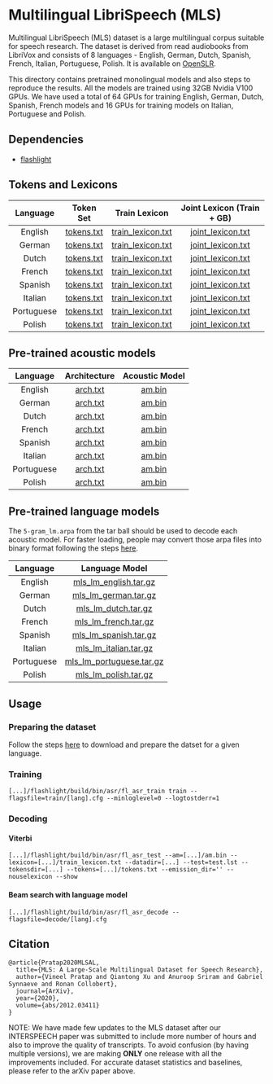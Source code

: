 # Multilingual LibriSpeech (MLS)

Multilingual LibriSpeech (MLS) dataset is a large multilingual corpus suitable for speech research. The dataset is derived from read audiobooks from LibriVox and consists of 8 languages - English, German, Dutch, Spanish, French, Italian, Portuguese, Polish. It is available on [OpenSLR](http://openslr.org/).

This directory contains pretrained monolingual models and also steps to reproduce the results. All the models are trained using 32GB Nvidia V100 GPUs. We have used a total of 64 GPUs for training English, German, Dutch, Spanish, French models and 16 GPUs for training models on Italian, Portuguese and Polish.


## Dependencies

- [flashlight](https://github.com/facebookresearch/flashlight)


## Tokens and Lexicons

|  Language  |                                 Token Set                                 |                                    Train Lexicon                                   |                             Joint Lexicon (Train + GB)                             |
|:----------:|:-------------------------------------------------------------------------:|:----------------------------------------------------------------------------------:|:----------------------------------------------------------------------------------:|
|   English  |   [tokens.txt](https://dl.fbaipublicfiles.com/wav2letter/mls/english/tokens.txt)  |   [train_lexicon.txt](https://dl.fbaipublicfiles.com/wav2letter/mls/english/train_lexicon.txt)  |   [joint_lexicon.txt](https://dl.fbaipublicfiles.com/wav2letter/mls/english/joint_lexicon.txt)  |
|   German   |   [tokens.txt](https://dl.fbaipublicfiles.com/wav2letter/mls/german/tokens.txt)   |   [train_lexicon.txt](https://dl.fbaipublicfiles.com/wav2letter/mls/german/train_lexicon.txt)   |   [joint_lexicon.txt](https://dl.fbaipublicfiles.com/wav2letter/mls/german/joint_lexicon.txt)   |
|    Dutch   |    [tokens.txt](https://dl.fbaipublicfiles.com/wav2letter/mls/dutch/tokens.txt)   |    [train_lexicon.txt](https://dl.fbaipublicfiles.com/wav2letter/mls/dutch/train_lexicon.txt)   |    [joint_lexicon.txt](https://dl.fbaipublicfiles.com/wav2letter/mls/dutch/joint_lexicon.txt)   |
|   French   |   [tokens.txt](https://dl.fbaipublicfiles.com/wav2letter/mls/french/tokens.txt)   |   [train_lexicon.txt](https://dl.fbaipublicfiles.com/wav2letter/mls/french/train_lexicon.txt)   |   [joint_lexicon.txt](https://dl.fbaipublicfiles.com/wav2letter/mls/french/joint_lexicon.txt)   |
|   Spanish  |   [tokens.txt](https://dl.fbaipublicfiles.com/wav2letter/mls/spanish/tokens.txt)  |   [train_lexicon.txt](https://dl.fbaipublicfiles.com/wav2letter/mls/spanish/train_lexicon.txt)  |   [joint_lexicon.txt](https://dl.fbaipublicfiles.com/wav2letter/mls/spanish/joint_lexicon.txt)  |
|   Italian  |   [tokens.txt](https://dl.fbaipublicfiles.com/wav2letter/mls/italian/tokens.txt)  |   [train_lexicon.txt](https://dl.fbaipublicfiles.com/wav2letter/mls/italian/train_lexicon.txt)  |   [joint_lexicon.txt](https://dl.fbaipublicfiles.com/wav2letter/mls/italian/joint_lexicon.txt)  |
| Portuguese | [tokens.txt](https://dl.fbaipublicfiles.com/wav2letter/mls/portuguese/tokens.txt) | [train_lexicon.txt](https://dl.fbaipublicfiles.com/wav2letter/mls/portuguese/train_lexicon.txt) | [joint_lexicon.txt](https://dl.fbaipublicfiles.com/wav2letter/mls/portuguese/joint_lexicon.txt) |
|   Polish   |   [tokens.txt](https://dl.fbaipublicfiles.com/wav2letter/mls/polish/tokens.txt)   |   [train_lexicon.txt](https://dl.fbaipublicfiles.com/wav2letter/mls/polish/train_lexicon.txt)   |   [joint_lexicon.txt](https://dl.fbaipublicfiles.com/wav2letter/mls/polish/joint_lexicon.txt)   |


## Pre-trained acoustic models

|  Language  |                              Architecture                              |                             Acoustic Model                            |
|:----------:|:----------------------------------------------------------------------:|:---------------------------------------------------------------------:|
|   English  |   [arch.txt](https://dl.fbaipublicfiles.com/wav2letter/mls/english/arch.txt)  |   [am.bin](https://dl.fbaipublicfiles.com/wav2letter/mls/english/am.bin)  |
|   German   |   [arch.txt](https://dl.fbaipublicfiles.com/wav2letter/mls/german/arch.txt)   |   [am.bin](https://dl.fbaipublicfiles.com/wav2letter/mls/german/am.bin)   |
|    Dutch   |    [arch.txt](https://dl.fbaipublicfiles.com/wav2letter/mls/dutch/arch.txt)   |    [am.bin](https://dl.fbaipublicfiles.com/wav2letter/mls/dutch/am.bin)   |
|   French   |   [arch.txt](https://dl.fbaipublicfiles.com/wav2letter/mls/french/arch.txt)   |   [am.bin](https://dl.fbaipublicfiles.com/wav2letter/mls/french/am.bin)   |
|   Spanish  |   [arch.txt](https://dl.fbaipublicfiles.com/wav2letter/mls/spanish/arch.txt)  |   [am.bin](https://dl.fbaipublicfiles.com/wav2letter/mls/spanish/am.bin)  |
|   Italian  |   [arch.txt](https://dl.fbaipublicfiles.com/wav2letter/mls/italian/arch.txt)  |   [am.bin](https://dl.fbaipublicfiles.com/wav2letter/mls/italian/am.bin)  |
| Portuguese | [arch.txt](https://dl.fbaipublicfiles.com/wav2letter/mls/portuguese/arch.txt) | [am.bin](https://dl.fbaipublicfiles.com/wav2letter/mls/portuguese/am.bin) |
|   Polish   |   [arch.txt](https://dl.fbaipublicfiles.com/wav2letter/mls/polish/arch.txt)   |   [am.bin](https://dl.fbaipublicfiles.com/wav2letter/mls/polish/am.bin)   |


## Pre-trained language models

The `5-gram_lm.arpa` from the tar ball should be used to decode each acoustic model. For faster loading, people may convert those arpa files into binary format following the steps [here](https://kheafield.com/code/kenlm/estimation/).

|  Language  |                            Language Model                            |
|:----------:|:--------------------------------------------------------------------:|
|   English  |   [mls_lm_english.tar.gz](https://dl.fbaipublicfiles.com/mls/mls_lm_english.tar.gz)  |
|   German   |   [mls_lm_german.tar.gz](https://dl.fbaipublicfiles.com/mls/mls_lm_german.tar.gz)   |
|    Dutch   |    [mls_lm_dutch.tar.gz](https://dl.fbaipublicfiles.com/mls/mls_lm_dutch.tar.gz)   |
|   French   |   [mls_lm_french.tar.gz](https://dl.fbaipublicfiles.com/mls/mls_lm_french.tar.gz)   |
|   Spanish  |   [mls_lm_spanish.tar.gz](https://dl.fbaipublicfiles.com/mls/mls_lm_spanish.tar.gz)  |
|   Italian  |   [mls_lm_italian.tar.gz](https://dl.fbaipublicfiles.com/mls/mls_lm_italian.tar.gz)  |
| Portuguese | [mls_lm_portuguese.tar.gz](https://dl.fbaipublicfiles.com/mls/mls_lm_portuguese.tar.gz) |
|   Polish   |   [mls_lm_polish.tar.gz](https://dl.fbaipublicfiles.com/mls/mls_lm_polish.tar.gz)   |


## Usage

### Preparing the dataset

Follow the steps [here](../../data/mls/) to download and prepare the datset for a given language.

### Training
```
[...]/flashlight/build/bin/asr/fl_asr_train train --flagsfile=train/[lang].cfg --minloglevel=0 --logtostderr=1
```

### Decoding

#### Viterbi
```
[...]/flashlight/build/bin/asr/fl_asr_test --am=[...]/am.bin --lexicon=[...]/train_lexicon.txt --datadir=[...] --test=test.lst --tokensdir=[...] --tokens=[...]/tokens.txt --emission_dir='' --nouselexicon --show
```

#### Beam search with language model
```
[...]/flashlight/build/bin/asr/fl_asr_decode --flagsfile=decode/[lang].cfg
```

## Citation

```
@article{Pratap2020MLSAL,
  title={MLS: A Large-Scale Multilingual Dataset for Speech Research},
  author={Vineel Pratap and Qiantong Xu and Anuroop Sriram and Gabriel Synnaeve and Ronan Collobert},
  journal={ArXiv},
  year={2020},
  volume={abs/2012.03411}
}
```

NOTE: We have made few updates to the MLS dataset after our INTERSPEECH paper was submitted to include more number of hours and also to improve the quality of transcripts. To avoid confusion (by having multiple versions), we are making **ONLY** one release with all the improvements included. For accurate dataset statistics and baselines, please refer to the arXiv paper above.
